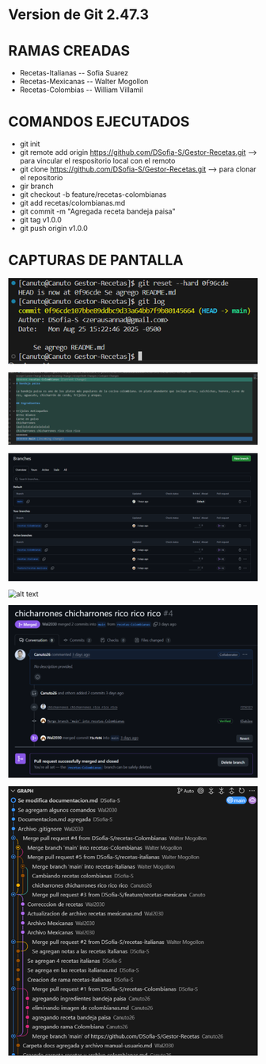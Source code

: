 # Version de Git 2.47.3

# RAMAS CREADAS
* Recetas-Italianas -- Sofia Suarez
* Recetas-Mexicanas -- Walter Mogollon
* Recetas-Colombias  -- William Villamil

# COMANDOS EJECUTADOS
* git init
* git remote add origin https://github.com/DSofia-S/Gestor-Recetas.git --> para vincular el respositorio local con el remoto
* git clone https://github.com/DSofia-S/Gestor-Recetas.git --> para clonar el repositorio
* gir branch
* git checkout -b feature/recetas-colombianas
* git add recetas/colombianas.md
* git commit -m "Agregada receta bandeja paisa"
* git tag v1.0.0
* git push origin v1.0.0

# CAPTURAS DE PANTALLA

![alt text](primer-commit.png)


![alt text](solucion-conflicto.png)

![alt text](ramas-creadas.png)

![alt text](solucion-conflictos.png)

![alt text](solucion-merge.png)

![alt text](flujo-commits.png)

